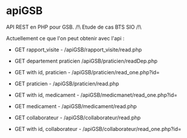 # apiGSB
API REST en PHP pour GSB. /!\ Etude de cas BTS SIO /!\

Actuellement ce que l'on peut obtenir avec l'api :
  - GET rapport_visite - /apiGSB/rapport_visite/read.php

  - GET departement praticien /apiGSB/praticien/readDep.php
  - GET with id, praticien - /apiGSB/praticien/read_one.php?id=
  - GET praticien - /apiGSB/praticien/read.php

  - GET with id, medicament - /apiGSB/medicmanet/read_one.php?id=
  - GET medicament - /apiGSB/medicament/read.php

  - GET collaborateur - /apiGSB/collaborateur/read.php
  - GET with id, collaborateur - /apiGSB/collaborateur/read_one.php?id=
